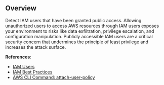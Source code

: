 ## Overview

Detect IAM users that have been granted public access. Allowing unauthorized users to access AWS resources through IAM users exposes your environment to risks like data exfiltration, privilege escalation, and configuration manipulation. Publicly accessible IAM users are a critical security concern that undermines the principle of least privilege and increases the attack surface.

**References**:
- [IAM Users](https://docs.aws.amazon.com/IAM/latest/UserGuide/id_users.html)
- [IAM Best Practices](https://docs.aws.amazon.com/IAM/latest/UserGuide/best-practices.html)
- [AWS CLI Command: attach-user-policy](https://docs.aws.amazon.com/cli/latest/reference/iam/attach-user-policy.html)